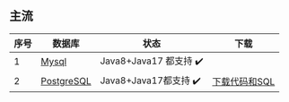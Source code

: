 

## 主流

序号| 数据库                                       | 状态                | 下载
-------- |-------------------------------------------|-------------------| -----  
1| [Mysql](https://www.mysql.com)            | Java8+Java17 都支持 ✔️ | 
2| [PostgreSQL](https://www.postgresql.org/) | Java8+Java17都支持 ✔️   | [下载代码和SQL](https://smartadmin.vip/views/other/china-db/) 

